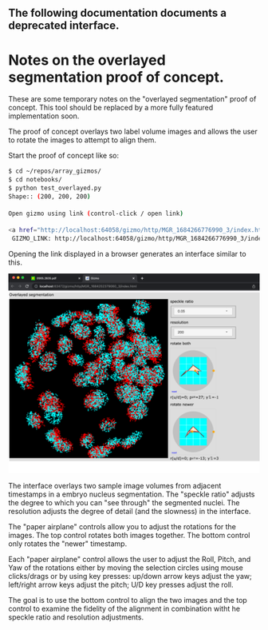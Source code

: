 
## The following documentation documents a deprecated interface.

# Notes on the overlayed segmentation proof of concept.

These are some temporary notes on the "overlayed segmentation" proof of concept.
This tool should be replaced by a more fully featured implementation soon.

The proof of concept overlays two label volume images and allows the user
to rotate the images to attempt to align them.

Start the proof of concept like so:

```bash
$ cd ~/repos/array_gizmos/
$ cd notebooks/
$ python test_overlayed.py 
Shape:: (200, 200, 200)

Open gizmo using link (control-click / open link)

<a href="http://localhost:64058/gizmo/http/MGR_1684266776990_3/index.html" target="_blank">Click to open</a> <br> 
 GIZMO_LINK: http://localhost:64058/gizmo/http/MGR_1684266776990_3/index.html 
```

Opening the link displayed in a browser generates an interface similar to this.

<img src="overlayed.png">

The interface overlays two sample image volumes from adjacent timestamps in a embryo
nucleus segmentation.  The "speckle ratio" adjusts the degree to which you can "see through"
the segmented nuclei.  The resolution adjusts the degree of detail (and the slowness) in the
interface.

The "paper airplane" controls allow you to adjust the rotations for the images.  The top
control rotates both images together.  The bottom control only rotates the "newer" timestamp.

Each "paper airplane" control allows the user to adjust the Roll, Pitch, and Yaw of the
rotations either by moving the selection circles using mouse clicks/drags or by using
key presses:  up/down arrow keys adjust the yaw; left/right arrow keys adjust the pitch;
U/D key presses adjust the roll.

The goal is to use the bottom control to align the two images and the top control to
examine the fidelity of the alignment in combination witht he speckle ratio and resolution adjustments.
